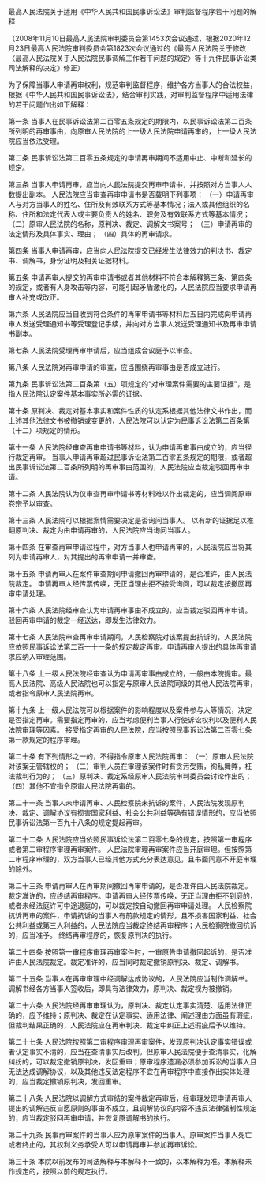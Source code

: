 最高人民法院关于适用《中华人民共和国民事诉讼法》审判监督程序若干问题的解释


（2008年11月10日最高人民法院审判委员会第1453次会议通过，根据2020年12月23日最高人民法院审判委员会第1823次会议通过的《最高人民法院关于修改〈最高人民法院关于人民法院民事调解工作若干问题的规定〉等十九件民事诉讼类司法解释的决定》修正）

为了保障当事人申请再审权利，规范审判监督程序，维护各方当事人的合法权益，根据《中华人民共和国民事诉讼法》，结合审判实践，对审判监督程序中适用法律的若干问题作出如下解释：

第一条 当事人在民事诉讼法第二百零五条规定的期限内，以民事诉讼法第二百条所列明的再审事由，向原审人民法院的上一级人民法院申请再审的，上一级人民法院应当依法受理。

第二条 民事诉讼法第二百零五条规定的申请再审期间不适用中止、中断和延长的规定。

第三条 当事人申请再审，应当向人民法院提交再审申请书，并按照对方当事人人数提出副本。
人民法院应当审查再审申请书是否载明下列事项：
（一）申请再审人与对方当事人的姓名、住所及有效联系方式等基本情况；法人或其他组织的名称、住所和法定代表人或主要负责人的姓名、职务及有效联系方式等基本情况；
（二）原审人民法院的名称，原判决、裁定、调解文书案号；
（三）申请再审的法定情形及具体事实、理由；
（四）具体的再审请求。

第四条 当事人申请再审，应当向人民法院提交已经发生法律效力的判决书、裁定书、调解书，身份证明及相关证据材料。

第五条 申请再审人提交的再审申请书或者其他材料不符合本解释第三条、第四条的规定，或者有人身攻击等内容，可能引起矛盾激化的，人民法院应当要求申请再审人补充或改正。

第六条 人民法院应当自收到符合条件的再审申请书等材料后五日内完成向申请再审人发送受理通知书等受理登记手续，并向对方当事人发送受理通知书及再审申请书副本。

第七条 人民法院受理再审申请后，应当组成合议庭予以审查。

第八条 人民法院对再审申请的审查，应当围绕再审事由是否成立进行。

第九条 民事诉讼法第二百条第（五）项规定的“对审理案件需要的主要证据”，是指人民法院认定案件基本事实所必需的证据。

第十条 原判决、裁定对基本事实和案件性质的认定系根据其他法律文书作出，而上述其他法律文书被撤销或变更的，人民法院可以认定为民事诉讼法第二百条第（十二）项规定的情形。

第十一条 人民法院经审查再审申请书等材料，认为申请再审事由成立的，应当径行裁定再审。
当事人申请再审超过民事诉讼法第二百零五条规定的期限，或者超出民事诉讼法第二百条所列明的再审事由范围的，人民法院应当裁定驳回再审申请。

第十二条 人民法院认为仅审查再审申请书等材料难以作出裁定的，应当调阅原审卷宗予以审查。

第十三条 人民法院可以根据案情需要决定是否询问当事人。
以有新的证据足以推翻原判决、裁定为由申请再审的，人民法院应当询问当事人。

第十四条 在审查再审申请过程中，对方当事人也申请再审的，人民法院应当将其列为申请再审人，对其提出的再审申请一并审查。

第十五条 申请再审人在案件审查期间申请撤回再审申请的，是否准许，由人民法院裁定。
申请再审人经传票传唤，无正当理由拒不接受询问，可以裁定按撤回再审申请处理。

第十六条 人民法院经审查认为申请再审事由不成立的，应当裁定驳回再审申请。
驳回再审申请的裁定一经送达，即发生法律效力。

第十七条 人民法院审查再审申请期间，人民检察院对该案提出抗诉的，人民法院应依照民事诉讼法第二百一十一条的规定裁定再审。申请再审人提出的具体再审请求应纳入审理范围。

第十八条 上一级人民法院经审查认为申请再审事由成立的，一般由本院提审。最高人民法院、高级人民法院也可以指定与原审人民法院同级的其他人民法院再审，或者指令原审人民法院再审。

第十九条 上一级人民法院可以根据案件的影响程度以及案件参与人等情况，决定是否指定再审。需要指定再审的，应当考虑便利当事人行使诉讼权利以及便利人民法院审理等因素。
接受指定再审的人民法院，应当按照民事诉讼法第二百零七条第一款规定的程序审理。

第二十条 有下列情形之一的，不得指令原审人民法院再审：
（一）原审人民法院对该案无管辖权的；
（二）审判人员在审理该案件时有贪污受贿，徇私舞弊，枉法裁判行为的；
（三）原判决、裁定系经原审人民法院审判委员会讨论作出的；
（四）其他不宜指令原审人民法院再审的。

第二十一条 当事人未申请再审、人民检察院未抗诉的案件，人民法院发现原判决、裁定、调解协议有损害国家利益、社会公共利益等确有错误情形的，应当依照民事诉讼法第一百九十八条的规定提起再审。

第二十二条 人民法院应当依照民事诉讼法第二百零七条的规定，按照第一审程序或者第二审程序审理再审案件。
人民法院审理再审案件应当开庭审理。但按照第二审程序审理的，双方当事人已经其他方式充分表达意见，且书面同意不开庭审理的除外。

第二十三条 申请再审人在再审期间撤回再审申请的，是否准许由人民法院裁定。裁定准许的，应终结再审程序。申请再审人经传票传唤，无正当理由拒不到庭的，或者未经法庭许可中途退庭的，可以裁定按自动撤回再审申请处理。
人民检察院抗诉再审的案件，申请抗诉的当事人有前款规定的情形，且不损害国家利益、社会公共利益或第三人利益的，人民法院应当裁定终结再审程序；人民检察院撤回抗诉的，应当准予。
终结再审程序的，恢复原判决的执行。

第二十四条 按照第一审程序审理再审案件时，一审原告申请撤回起诉的，是否准许由人民法院裁定。裁定准许的，应当同时裁定撤销原判决、裁定、调解书。

第二十五条 当事人在再审审理中经调解达成协议的，人民法院应当制作调解书。调解书经各方当事人签收后，即具有法律效力，原判决、裁定视为被撤销。

第二十六条 人民法院经再审审理认为，原判决、裁定认定事实清楚、适用法律正确的，应予维持；原判决、裁定在认定事实、适用法律、阐述理由方面虽有瑕疵，但裁判结果正确的，人民法院应在再审判决、裁定中纠正上述瑕疵后予以维持。

第二十七条 人民法院按照第二审程序审理再审案件，发现原判决认定事实错误或者认定事实不清的，应当在查清事实后改判。但原审人民法院便于查清事实，化解纠纷的，可以裁定撤销原判决，发回重审；原审程序遗漏必须参加诉讼的当事人且无法达成调解协议，以及其他违反法定程序不宜在再审程序中直接作出实体处理的，应当裁定撤销原判决，发回重审。

第二十八条 人民法院以调解方式审结的案件裁定再审后，经审理发现申请再审人提出的调解违反自愿原则的事由不成立，且调解协议的内容不违反法律强制性规定的，应当裁定驳回再审申请，并恢复原调解书的执行。

第二十九条 民事再审案件的当事人应为原审案件的当事人。原审案件当事人死亡或者终止的，其权利义务承受人可以申请再审并参加再审诉讼。

第三十条 本院以前发布的司法解释与本解释不一致的，以本解释为准。本解释未作规定的，按照以前的规定执行。